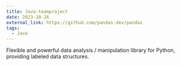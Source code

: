 ```yaml
---
title: Java-teamproject
date: 2023-10-26
external_link: https://github.com/pandas-dev/pandas
tags:
  - Java
---
```


Flexible and powerful data analysis / manipulation library for Python, providing labeled data structures.

<!--more-->
